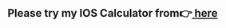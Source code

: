 <h2>Please try my IOS Calculator from👉<a href="https://mnrgdkl.github.io/JS-Project-003--IOS_Calculator/" target="_blank" rel="noopener noreferrer"> here</a> </h2>
